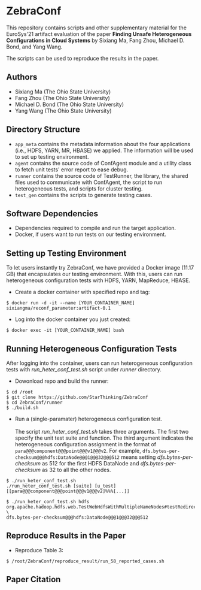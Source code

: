 # ZebraConf
This repository contains scripts and other supplementary material
for the EuroSys'21 artifact evaluation of the paper **Finding Unsafe Heterogeneous Configurations in Cloud Systems** 
by Sixiang Ma, Fang Zhou, Michael D. Bond, and Yang Wang.

The scripts can be used to reproduce the results in the paper.

## Authors
 * Sixiang Ma (The Ohio State University)
 * Fang Zhou (The Ohio State University)
 * Michael D. Bond (The Ohio State University)
 * Yang Wang (The Ohio State University)

## Directory Structure
 * `app_meta` contains the metadata information about the four applications (i.e., HDFS, YARN, MR, HBASE) we applied. The information will be used to set up testing environment.
 * `agent` contains the source code of ConfAgent module and a utility class to fetch unit tests' error report to ease debug. 
 * `runner` contains the source code of TestRunner, the library, the shared files used to communicate with ConfAgent,  the script to run heterogeneous tests, and scripts for cluster testing.
 * `test_gen` contains the scripts to generate testing cases.

## Software Dependencies
* Dependencies required to compile and run the target application.
* Docker, if users want to run tests on our testing environment.

## Setting up Testing Environment
To let users instantly try ZebraConf, we have provided a Docker image (11.17 GB) that encapsulates our testing environment. With this, users can run heterogeneous configuration tests with HDFS, YARN, MapReduce, HBASE. 

- Create a docker container with specified repo and tag:
```
$ docker run -d -it --name [YOUR_CONTAINER_NAME] sixiangma/reconf_parameter:artifact-0.1
```

- Log into the docker container you just created:
```
$ docker exec -it [YOUR_CONTAINER_NAME] bash
```

## Running Heterogeneous Configuration Tests
After logging into the container, users can run heterogeneous configuration tests with *run_heter_conf_test.sh* script under *runner* directory. 

- Dowonload repo and build the runner:
```
$ cd /root
$ git clone https://github.com/StarThinking/ZebraConf
$ cd ZebraConf/runner
$ ./build.sh
```

- Run a (single-paramater) heterogeneous configuration test.<br><br>The script *run_heter_conf_test.sh* takes three arguments. The first two specify the unit test suite and function. The third argument indicates the heterogeneous configuration assignment in the format of `para@@@component@@@point@@@v1@@@v2`. For example, `dfs.bytes-per-checksum@@@hdfs:DataNode@@@1@@@32@@@512` means setting *dfs.bytes-per-checksum* as 512 for the first HDFS DataNode and *dfs.bytes-per-checksum* as 32 to all the other nodes.
```
$ ./run_heter_conf_test.sh
./run_heter_conf_test.sh [suite] [u_test] [[para@@@component@@@point@@@v1@@@v2]%%%[...]]

$ ./run_heter_conf_test.sh hdfs org.apache.hadoop.hdfs.web.TestWebHdfsWithMultipleNameNodes#testRedirect \
dfs.bytes-per-checksum@@@hdfs:DataNode@@@1@@@32@@@512
```

## Reproduce Results in the Paper
- Reproduce Table 3:
```
$ /root/ZebraConf/reproduce_result/run_58_reported_cases.sh

```

Paper Citation
---------------------
